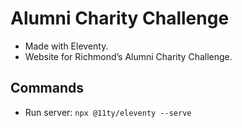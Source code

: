 # Alumni Charity Challenge

- Made with Eleventy.
- Website for Richmond&rsquo;s Alumni Charity Challenge.

## Commands

- Run server: `npx @11ty/eleventy --serve`
